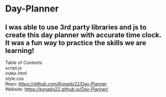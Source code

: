 # Day-Planner
## I was able to use 3rd party libraries and js to create this day planner with accurate time clock. It was a fun way to practice the skills we are learning! 
Table of Contents \
script.js\
index.html\
style.css\
Repo:  https://github.com/Konado22/Day-Planner \
Website: https://konado22.github.io/Day-Planner/ 
